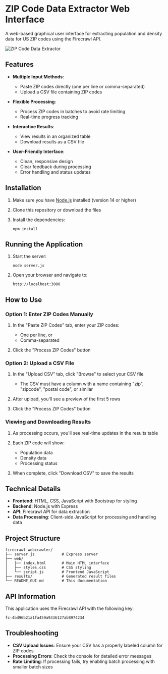 # ZIP Code Data Extractor Web Interface

A web-based graphical user interface for extracting population and density data for US ZIP codes using the Firecrawl API.

![ZIP Code Data Extractor](https://via.placeholder.com/800x400?text=ZIP+Code+Data+Extractor)

## Features

- **Multiple Input Methods**: 
  - Paste ZIP codes directly (one per line or comma-separated)
  - Upload a CSV file containing ZIP codes
  
- **Flexible Processing**:
  - Process ZIP codes in batches to avoid rate limiting
  - Real-time progress tracking
  
- **Interactive Results**:
  - View results in an organized table
  - Download results as a CSV file
  
- **User-Friendly Interface**:
  - Clean, responsive design
  - Clear feedback during processing
  - Error handling and status updates

## Installation

1. Make sure you have [Node.js](https://nodejs.org/) installed (version 14 or higher)

2. Clone this repository or download the files

3. Install the dependencies:
   ```
   npm install
   ```

## Running the Application

1. Start the server:
   ```
   node server.js
   ```

2. Open your browser and navigate to:
   ```
   http://localhost:3000
   ```

## How to Use

### Option 1: Enter ZIP Codes Manually

1. In the "Paste ZIP Codes" tab, enter your ZIP codes:
   - One per line, or
   - Comma-separated

2. Click the "Process ZIP Codes" button

### Option 2: Upload a CSV File

1. In the "Upload CSV" tab, click "Browse" to select your CSV file
   - The CSV must have a column with a name containing "zip", "zipcode", "postal code", or similar
   
2. After upload, you'll see a preview of the first 5 rows
   
3. Click the "Process ZIP Codes" button

### Viewing and Downloading Results

1. As processing occurs, you'll see real-time updates in the results table
   
2. Each ZIP code will show:
   - Population data
   - Density data
   - Processing status
   
3. When complete, click "Download CSV" to save the results

## Technical Details

- **Frontend**: HTML, CSS, JavaScript with Bootstrap for styling
- **Backend**: Node.js with Express
- **API**: Firecrawl API for data extraction
- **Data Processing**: Client-side JavaScript for processing and handling data

## Project Structure

```
firecrawl-webcrawler/
├── server.js            # Express server
├── web/
│   ├── index.html       # Main HTML interface
│   ├── styles.css       # CSS styling
│   └── script.js        # Frontend JavaScript
├── results/             # Generated result files
└── README_GUI.md        # This documentation
```

## API Information

This application uses the Firecrawl API with the following key:
```
fc-4bd96b21a1fa459a9336127ab8974234
```

## Troubleshooting

- **CSV Upload Issues**: Ensure your CSV has a properly labeled column for ZIP codes
- **Processing Errors**: Check the console for detailed error messages
- **Rate Limiting**: If processing fails, try enabling batch processing with smaller batch sizes
